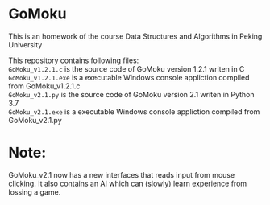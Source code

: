 # GoMoku
This is an homework of the course Data Structures and Algorithms in Peking University

This repository contains following files:  
`GoMoku_v1.2.1.c` is the source code of GoMoku version 1.2.1 writen in C  
`GoMoku_v1.2.1.exe` is a executable Windows console appliction compiled from GoMoku_v1.2.1.c  
`GoMoku_v2.1.py` is the source code of GoMoku version 2.1 writen in Python 3.7  
`GoMoku_v2.1.exe` is a executable Windows console appliction compiled from GoMoku_v2.1.py  
  
# Note:
GoMoku_v2.1 now has a new interfaces that reads input from mouse clicking. It also contains an AI which can (slowly) learn experience from lossing a game.
